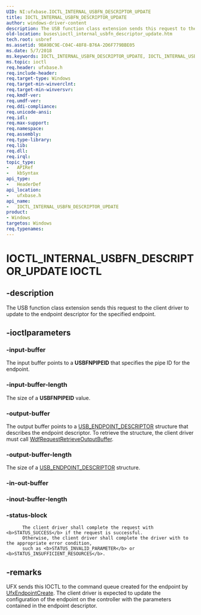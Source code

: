 ```yaml
---
UID: NI:ufxbase.IOCTL_INTERNAL_USBFN_DESCRIPTOR_UPDATE
title: IOCTL_INTERNAL_USBFN_DESCRIPTOR_UPDATE
author: windows-driver-content
description: The USB function class extension sends this request to the client driver to update to the endpoint descriptor for the specified endpoint.
old-location: buses\ioctl_internal_usbfn_descriptor_update.htm
tech.root: usbref
ms.assetid: 9BA9BC9E-C04C-48F8-B76A-2D6F779BBE05
ms.date: 5/7/2018
ms.keywords: IOCTL_INTERNAL_USBFN_DESCRIPTOR_UPDATE, IOCTL_INTERNAL_USBFN_DESCRIPTOR_UPDATE control, IOCTL_INTERNAL_USBFN_DESCRIPTOR_UPDATE control code [Buses], buses.ioctl_internal_usbfn_descriptor_update, ufxbase/IOCTL_INTERNAL_USBFN_DESCRIPTOR_UPDATE
ms.topic: ioctl
req.header: ufxbase.h
req.include-header: 
req.target-type: Windows
req.target-min-winverclnt: 
req.target-min-winversvr: 
req.kmdf-ver: 
req.umdf-ver: 
req.ddi-compliance: 
req.unicode-ansi: 
req.idl: 
req.max-support: 
req.namespace: 
req.assembly: 
req.type-library: 
req.lib: 
req.dll: 
req.irql: 
topic_type:
-	APIRef
-	kbSyntax
api_type:
-	HeaderDef
api_location:
-	ufxbase.h
api_name:
-	IOCTL_INTERNAL_USBFN_DESCRIPTOR_UPDATE
product:
- Windows
targetos: Windows
req.typenames: 
---
```


# IOCTL_INTERNAL_USBFN_DESCRIPTOR_UPDATE IOCTL


## -description


The USB function class extension sends this request to the client driver to update to the endpoint descriptor for the specified endpoint.


## -ioctlparameters




### -input-buffer

The input buffer points to a <b>USBFNPIPEID</b> that specifies the pipe ID for the endpoint.


### -input-buffer-length

The size of a <b>USBFNPIPEID</b> value.


### -output-buffer

The output buffer points to a <a href="https://msdn.microsoft.com/library/windows/hardware/ff539317">USB_ENDPOINT_DESCRIPTOR</a> structure that describes the endpoint descriptor. To retrieve the structure, the client driver must call <a href="https://msdn.microsoft.com/library/windows/hardware/ff550018">WdfRequestRetrieveOutputBuffer</a>.


### -output-buffer-length

The size of a <a href="https://msdn.microsoft.com/library/windows/hardware/ff539317">USB_ENDPOINT_DESCRIPTOR</a> structure.


### -in-out-buffer








### -inout-buffer-length








### -status-block


		  The client driver shall complete the request with <b>STATUS_SUCCESS</b> if the request is successful. 
		  Otherwise, the client driver shall complete the driver with to the appropriate error condition, 
		  such as <b>STATUS_INVALID_PARAMETER</b> or <b>STATUS_INSUFFICIENT_RESOURCES</b>.


## -remarks



UFX sends this IOCTL to the command queue created for the endpoint by <a href="https://msdn.microsoft.com/library/windows/hardware/mt187965">UfxEndpointCreate</a>.  The client driver is expected to update the configuration of the endpoint on the controller with the parameters contained in the endpoint descriptor.



